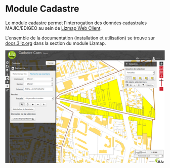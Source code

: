 # Module Cadastre

Le module cadastre permet l'interrogation des données cadastrales MAJIC/EDIGEO au sein de [Lizmap Web Client](https://github.com/3liz/lizmap-web-client).

L'ensemble de la documentation (installation et utilisation) se trouve sur [docs.3liz.org](https://docs.3liz.org/QgisCadastrePlugin/) dans la section du module Lizmap.

![Démo](demo.png)
